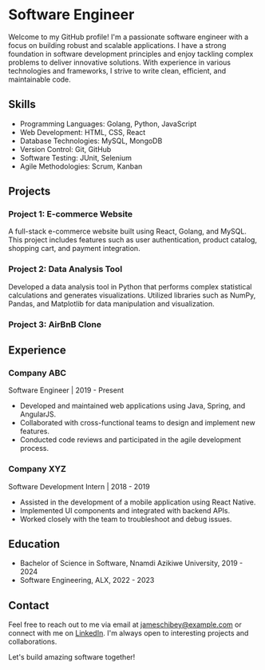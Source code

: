 # Software Engineer

Welcome to my GitHub profile! I'm a passionate software engineer with a focus on building robust and scalable applications. I have a strong foundation in software development principles and enjoy tackling complex problems to deliver innovative solutions. With experience in various technologies and frameworks, I strive to write clean, efficient, and maintainable code.

## Skills

- Programming Languages: Golang, Python, JavaScript
- Web Development: HTML, CSS, React
- Database Technologies: MySQL, MongoDB
- Version Control: Git, GitHub
- Software Testing: JUnit, Selenium
- Agile Methodologies: Scrum, Kanban

## Projects

### Project 1: E-commerce Website
A full-stack e-commerce website built using React, Golang, and MySQL. This project includes features such as user authentication, product catalog, shopping cart, and payment integration.

### Project 2: Data Analysis Tool
Developed a data analysis tool in Python that performs complex statistical calculations and generates visualizations. Utilized libraries such as NumPy, Pandas, and Matplotlib for data manipulation and visualization.

### Project 3: AirBnB Clone


## Experience

### Company ABC
Software Engineer | 2019 - Present
- Developed and maintained web applications using Java, Spring, and AngularJS.
- Collaborated with cross-functional teams to design and implement new features.
- Conducted code reviews and participated in the agile development process.

### Company XYZ
Software Development Intern | 2018 - 2019
- Assisted in the development of a mobile application using React Native.
- Implemented UI components and integrated with backend APIs.
- Worked closely with the team to troubleshoot and debug issues.

## Education

- Bachelor of Science in Software, Nnamdi Azikiwe University, 2019 - 2024
- Software Engineering, ALX, 2022 - 2023

## Contact

Feel free to reach out to me via email at [jameschibey@example.com](mailto:jameschibey@example.com) or connect with me on [LinkedIn](https://www.linkedin.com/in/james-anyalewechi/). I'm always open to interesting projects and collaborations.

Let's build amazing software together!
